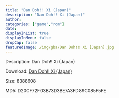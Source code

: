 ```yaml
---
title: "Dan Doh!! Xi (Japan)"
description: "Dan Doh!! Xi (Japan)"
author: 
categories: ["game","rom"]
date: 
displayInList: true
displayInMenu: false
dropCap: false
featuredImage: /img/gba/Dan Doh!! Xi [Japan].jpg
---
```


Description: Dan Doh!! Xi (Japan)

Download: <a style="text-decoration:underline;" href="https://mega.nz/#!6DJkVQZR!rq1wdFywmGW3GeOzcjT_bpjswH-ytoX1YF0NH0hT6lM" target = "_blank" rel = "nofollow" > Dan Doh!! Xi (Japan)</a>

Size: 8388608

MD5: D20CF72F03B73D3BE7A3FD89C085F5FE

